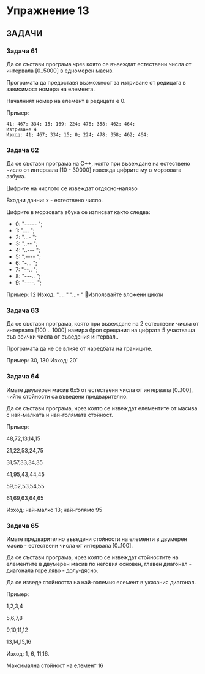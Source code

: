 # Упражнение 13
## ЗАДАЧИ

### Задача 61
  Да се състави програма чрез която се въвеждат естествени числа от интервала [0..5000] в едномерен масив. 
  
  Програмата да предоставя възможност за изтриване от редицата в зависимост номера на елемента. 
  
  Началният номер на елемент в редицата е 0. 
  
  Пример: 
  
    41; 467; 334; 15; 169; 224; 478; 358; 462; 464; 
    Изтриване 4
    Изход: 41; 467; 334; 15; 0; 224; 478; 358; 462; 464; 

### Задача 62
  Да се състави програма на C++, която при въвеждане на естествено число от интервала [10 - 30000] извежда цифрите му в морзовата азбука.
  
  Цифрите на числото се извеждат отдясно-наляво
  
  Входни данни: х - естествено число. 
  
  Цифрите в морзовата абука се изписват както следва: 
  
  * 0: "----- ";
  * 1: ".... "; 
  * 2: "...- "; 
  * 3: "..-- "; 
  * 4: "..--- "; 
  * 5: ".---- "; 
  * 6: "-... "; 
  * 7: "--.. ";
  * 8: "---.. "; 
  * 9: "----. ";
  
  Пример: 12 Изход: ".... " "...- " Използвайте вложени цикли
  
### Задача 63
   Да се състави програма, която при въвеждане на 2 естествени числа от интервала [100 .. 1000] намира броя срещания на цифрата 5 
   участваща във всички числа от въведения интервал..
   
   Програмата да не се влияе от наредбата на границите.

Пример: 30, 130 Изход: 20`
   
### Задача 64
  Имате двумерен масив 6х5 от естествени числа от интервала [0..100], чийто стойности са въведени предварително. 
  
  Да се състави програма, чрез която се извеждат елементите от масива с най-малката и най-голямата стойност. 
  
  Пример:
  
  48,72,13,14,15
  
  21,22,53,24,75
  
  31,57,33,34,35
  
  41,95,43,44,45
  
  59,52,53,54,55
  
  61,69,63,64,65
  
  Изход: най-малко 13; най-голямо 95

### Задача 65
  Имате предварително въведени стойности на елементи в двумерен масив - естествени числа от интервала [0..100].
  
  Да се състави програма, чрез която се извеждат стойностите на елементите в двумерен масив по неговия основен, главен диагонал - диагонала горе
  ляво - долу-дясно.

  Да се изведе стойността на най-големия елемент в
  указания диагонал. 
  
  Пример:
  
  1,2,3,4
  
  5,6,7,8
  
  9,10,11,12
  
  13,14,15,16
  
  Изход: 1, 6, 11,16.
  
  Максимална стойност на елемент 16


